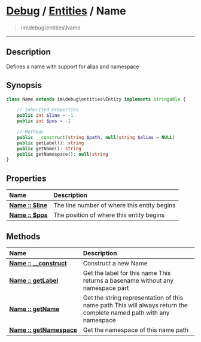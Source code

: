 # [Debug](debug.md) / [Entities](entities.md) / Name
 > im\debug\entities\Name
____

## Description
Defines a name with support for alias and namespace

## Synopsis
```php
class Name extends im\debug\entities\Entity implements Stringable {

    // Inherited Properties
    public int $line = -1
    public int $pos = -1

    // Methods
    public __construct(string $path, null|string $alias = NULL)
    public getLabel(): string
    public getName(): string
    public getNamespace(): null|string
}
```

## Properties
| Name | Description |
| :--- | :---------- |
| [__Name&nbsp;::&nbsp;$line__](entities-Name-var_line.md) | The line number of where this entity begins |
| [__Name&nbsp;::&nbsp;$pos__](entities-Name-var_pos.md) | The position of where this entity begins |

## Methods
| Name | Description |
| :--- | :---------- |
| [__Name&nbsp;::&nbsp;\_\_construct__](entities-Name-__construct.md) | Construct a new Name |
| [__Name&nbsp;::&nbsp;getLabel__](entities-Name-getLabel.md) | Get the label for this name  This returns a basename without any namespace part |
| [__Name&nbsp;::&nbsp;getName__](entities-Name-getName.md) | Get the string representation of this name path  This will always return the complete named path with any namespace |
| [__Name&nbsp;::&nbsp;getNamespace__](entities-Name-getNamespace.md) | Get the namespace of this name path |
